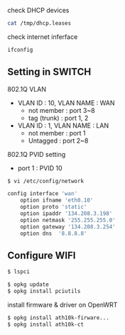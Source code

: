 check DHCP devices
```bash
cat /tmp/dhcp.leases
```

check internet inferface
```bash
ifconfig
```

## Setting in SWITCH
802.1Q VLAN
* VLAN ID : 10, VLAN NAME : WAN
	* not member : port 3~8
	* tag (trunk) : port 1, 2
* VLAN ID : 1, VLAN NAME : LAN
	* not member : port 1
	* Untagged : port 2~8

802.1Q PVID setting
* port 1 : PVID 10

```bash
$ vi /etc/config/network
```
 
```bash
config interface 'wan'
	option ifname 'eth0.10'
	option proto 'static'
	option ipaddr '134.208.3.198'
	option netmask '255.255.255.0'
	option gateway '134.208.3.254'
	option dns  '8.8.8.8'
```

## Configure WIFI
```bash
$ lspci
```

```bash
$ opkg update
$ opkg install pciutils
```

install firmware & driver on OpenWRT
```bash
$ opkg install ath10k-firware...
$ opkg install ath10k-ct
```